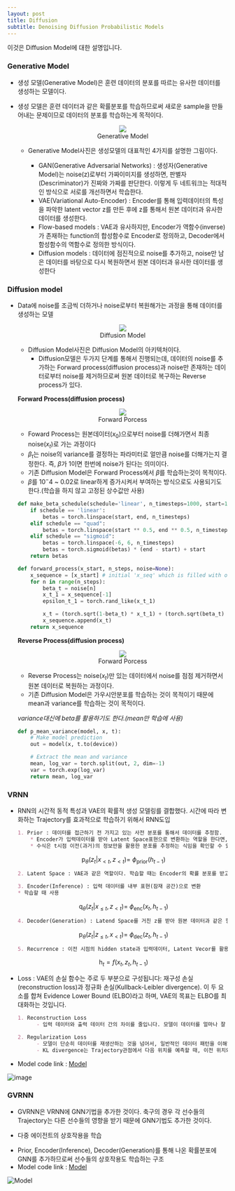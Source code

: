 ```yaml
---
layout: post
title: Diffusion
subtitle: Denoising Diffusion Probabilistic Models
---
```


이것은 Diffusion Model에 대한 설명입니다. 


### Generative Model
- 생성 모델(Generative Model)은 훈련 데이터의 분포를 따르는 유사한 데이터를 생성하는 모델이다.
- 생성 모델은 훈련 데이터과 같은 확률분포를 학습하므로써 새로운 sample을 만들어내는 문제이므로 데이터의 분포를 학습하는게 목적이다.

    <p align="center">
      <img src="https://image.slidesharecdn.com/pr409-221030173906-b096ada2/75/pr409-denoising-diffusion-probabilistic-models-8-2048.jpg?cb=1684179188">
      <br>
      Generative Model
    </p>
      
    - Generative Model사진은 생성모델의 대표적인 4가지를 설명한 그림이다.
      
        - GAN(Generative Adversarial Networks) : 생성자(Generative Model)는 noise(z)로부터 가짜이미지를 생성하면, 판별자(Descriminator)가 진짜와 가짜를 판단한다. 이렇게 두 네트워크는 적대적인 방식으로 서로를 개선하면서 학습한다.
        - VAE(Variational Auto-Encoder) : Encoder를 통해 입력데이터의 특성을 파악한 latent vector z를 만든 후에 z를 통해서 원본 데이터과 유사한 데이터를 생성한다. 
        - Flow-based models : VAE과 유사하지만, Encoder가 역함수(inverse)가 존재하는 function의 합성함수로 Encoder로 정의하고, Decoder에서 함성함수의 역함수로 정의한 방식이다.
        - Diffusion models : 데이터에 점진적으로 noise를 추가하고, noise만 남은 데이터를 바탕으로 다시 복원하면서 원본 데이터과 유사한 데이터를 생성한다

### Diffusion model
- Data에 noise를 조금씩 더하거나 noise로부터 복원해가는 과정을 통해 데이터를 생성하는 모델

    <p align="center">
      <img src="../assets/img/Diffusion image.JPG">
      <br>
      Diffusion Model
    </p>
      
    - Diffusion Model사진은 Diffusion Model의 아키텍처이다.
        - Diffusion모델은 두가지 단계를 통해서 진행되는데, 데이터의 noise를 추가하는 Forward process(diffusion process)과 noise만 존재하는 데이터로부터 noise를 제거하므로써 원본 데이터로 복구하는 Reverse process가 있다.


    **Forward Process(diffusion process)**

    <p align="center">
      <img src="https://img1.daumcdn.net/thumb/R1280x0/scode=mtistory2&fname=https%3A%2F%2Fblog.kakaocdn.net%2Fdn%2FbBxn8h%2FbtrNwGmvbn9%2F43ZTjDwWXkrda4cQlhmpEK%2Fimg.png">
      <br>
      Forward Porcess
    </p>

    - Foward Process는 원본데이터($x_0$)으로부터 noise를 더해가면서 최종 noise($x_t$)로 가는 과정이다
    - $\beta_t$는 noise의 variance를 결정하는 파라미터로 얼만큼 noise를 더해가는지 결정한다. 즉, $\beta$가 1이면 한번에 noise가 된다는 의미이다.
    - 기존 Diffusion Model은 Forward Process에서 $\beta$를 학습하는것이 목적이다.      
    * $\beta$를 $10^-4$ ~ 0.02로 linear하게 증가시켜서 부여하는 방식으로도 사용되기도 한다.(학습을 하지 않고 고정된 상수값만 사용)

    ```python
    def make_beta_schedule(schedule='linear', n_timesteps=1000, start=1e-4, end=0.02):
        if schedule == 'linear':
            betas = torch.linspace(start, end, n_timesteps)
        elif schedule == "quad":
            betas = torch.linspace(start ** 0.5, end ** 0.5, n_timesteps) ** 2
        elif schedule == "sigmoid":
            betas = torch.linspace(-6, 6, n_timesteps)
            betas = torch.sigmoid(betas) * (end - start) + start
        return betas
    
    def forward_process(x_start, n_steps, noise=None):
        x_sequence = [x_start] # initial 'x_seq' which is filled with original data at first.
        for n in range(n_steps):
            beta_t = noise[n]
            x_t_1 = x_sequence[-1]
            epsilon_t_1 = torch.rand_like(x_t_1)
    
            x_t = (torch.sqrt(1-beta_t) * x_t_1) + (torch.sqrt(beta_t) * epsilon_t_1)
            x_sequence.append(x_t)
        return x_sequence
    ```
    
    **Reverse Process(diffusion process)**
    
    <p align="center">
      <img src="https://img1.daumcdn.net/thumb/R1280x0/scode=mtistory2&fname=https%3A%2F%2Fblog.kakaocdn.net%2Fdn%2FbBxn8h%2FbtrNwGmvbn9%2F43ZTjDwWXkrda4cQlhmpEK%2Fimg.png">
      <br>
      Forward Porcess
    </p>
    
    - Reverse Process는 noise($x_t$)만 있는 데이터에서 noise를 점점 제거하면서 원본 데이터로 복원하는 과정이다.
    - 기존 Diffusion Model은 가우시안분포를 학습하는 것이 목적이기 때문에 mean과 variance를 학습하는 것이 목적이다.
      
    *variance대신에 beta를 활용하기도 한다.(mean만 학습에 사용)*
    
    ```python
    def p_mean_variance(model, x, t):
        # Make model prediction
        out = model(x, t.to(device))
    
        # Extract the mean and variance
        mean, log_var = torch.split(out, 2, dim=-1)
        var = torch.exp(log_var)
        return mean, log_var
    ```
    
### VRNN
- RNN의 시간적 동적 특성과 VAE의 확률적 생성 모델링를 결합했다. 시간에 따라 변화하는 Trajectory를 효과적으로 학습하기 위해서 RNN도입
  
  ```markdown
  1. Prior : 데이터를 접근하기 전 가지고 있는 사전 분포를 통해서 데이터를 추정함.
      * Encoder가 입력데이터를 받아 Latent Space표현으로 변환하는 역할을 한다면, Prior은 Latent Space에 대한 전체적인 구조            와 분포를 정의함으로써 데이터를 생성할 때 일반화능력을 향상시킬 수 있다.
      * 수식은 t시점 이전(과거)의 정보만을 활용한 분포를 추정하는 식임을 확인할 수 있다.
  ```

  $$\ \text{p}_{\theta}(z_t | x_{<t}, z_{<t}) = \ \phi_{\text{prior}}(h_{t-1})$$

  ```markdown
  2. Latent Space : VAE과 같은 역할이다. 학습할 때는 Encoder의 확률 분포를 받고, 데이터 생성할 때는 Prior의 확률분포를 받는다.
  
  3. Encoder(Inference) : 입력 데이터를 내부 표현(잠재 공간)으로 변환
  * 학습할 때 사용
  ```
  
  $$\ \text{q}_{\theta}(z_t | x_{\leq t}, z_{<t}) = \ \phi_{\text{enc}}(x_t,h_{t-1})$$

  ```markdown
  4. Decoder(Generation) : Latend Space를 거친 z를 받아 원본 데이터과 같은 형태로 재구성
  ```
  
  $$\ \text{p}_{\theta}(z_t | z_{\leq t}, x_{<t}) = \ \phi_{\text{dec}}(z_t,h_{t-1})$$
  
  ```markdown
  5. Recurrence : 이전 시점의 hidden state과 입력데이터, Latent Vecor를 활용하여 현재 시점의 hidden state를 업데이터하는 과정이다
  ```
  
  $$\ \text{h}_t = f(x_t, z_t, h_{t-1})$$
  
- Loss : VAE의 손실 함수는 주로 두 부분으로 구성됩니다: 재구성 손실(reconstruction loss)과 정규화 손실(Kullback-Leibler divergence). 이 두 요소를 합쳐 Evidence Lower Bound (ELBO)라고 하며, VAE의 목표는 ELBO를 최대화하는 것입니다.
  
  ```markdown
  1. Reconstruction Loss
        - 입력 데이터와 출력 데이터 간의 차이를 줄입니다. 모델이 데이터를 얼마나 잘 재구성하는지 측정하는 지표
  
  2. Regularization Loss
        - 모델이 단순히 데이터를 재생산하는 것을 넘어서, 일반적인 데이터 패턴을 이해하고 새로운 데이터를 생성할 수 있게 하는 정규화 역할(입력 데이터의 복사본 생성 방지)
        - KL divergence는 Trajectory관점에서 다음 위치를 예측할 때, 이전 위치와 동일한 위치를 생성하지 않도록 하기 위한 것과 유사합니다. 즉, 모델이 데이터의 다양성을 유지하고 예측 가능한 패턴을 학습하도록 유도합니다.
  ```
  
- Model code link : [Model](https://github.com/emited/VariationalRecurrentNeuralNetwork/blob/master/model.py)
  

![image](https://github.com/GunHeeJoe/GunHeeJoe.github.io/assets/112679136/19c89399-9ba1-463e-8867-ea61078dec90)




### GVRNN
- GVRNN은 VRNN에 GNN기법을 추가한 것이다. 축구의 경우 각 선수들의 Trajectory는 다른 선수들의 영향을 받기 때문에 GNN기법도 추가한 것이다.
* 다중 에이전트의 상호작용을 학습
- Prior, Encoder(Inference), Decoder(Generation)를 통해 나온 확률분포에 GNN를 추가하므로써 선수들의 상호작용도 학습하는 구조
- Model code link : [Model](https://github.com/keisuke198619/C-OBSO/blob/main/vrnn/models/gvrnn.py)
  

![Model](https://github.com/GunHeeJoe/GunHeeJoe.github.io/assets/112679136/605202a0-3cf4-422e-87f5-fa1f8932cfcb)

